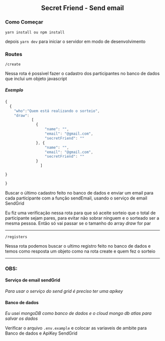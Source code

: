<h2 align="center">Secret Friend - Send email</h2>

### Como Começar

`yarn install ou npm install`

depois `yarn dev` para iniciar o servidor em modo de desenvolvimento

### Routes

`/create`

Nessa rota é possivel fazer o cadastro dos participantes no banco de dados que inclui um objeto javascript

##### Exemplo

```javascript
{
  {
    "who":"Quem está realizando o sorteio",
    "draw":
            [
              {
                  "name": "",
                  "email": "@gmail.com",
                  "secretFriend": ""
              }, {
                  "name": "",
                  "email": "@gmail.com",
                  "secretFriend": ""
              }
                ]

}

}
```

Buscar o último cadastro feito no banco de dados e enviar um email para cada participante com a função sendEmail, usando o serviço de email SendGrid

Eu fiz uma verificação nessa rota para que só aceite sorteio que o total de participante sejam pares, para evitar não sobrar ninguem e o sorteado ser a mesma pessoa. Então só vai passar se o tamanho do array _draw_ for par

---

`/registers`

Nessa rota podemos buscar o ultimo registro feito no banco de dados e temos como resposta um objeto como na rota create e quem fez o sorteio

---

### OBS:

#### Serviço de email sendGrid

_Para usar o serviço do send grid é preciso ter uma apikey_

#### Banco de dados

_Eu usei mongoDB como banco de dados e o cloud mongo db atlas para salvar os dados_

Verificar o arquivo `.env.example` e colocar as variaveis de ambite para Banco de dados e ApiKey SendGrid
